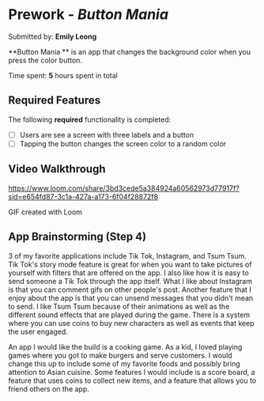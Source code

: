 # Prework - *Button Mania*

Submitted by: **Emily Leong**

**Button Mania ** is an app that changes the background color when you press the color button. 

Time spent: **5** hours spent in total

## Required Features

The following **required** functionality is completed:

- [ ] Users are see a screen with three labels and a button
- [ ] Tapping the button changes the screen color to a random color
 
## Video Walkthrough
https://www.loom.com/share/3bd3cede5a384924a60562973d77917f?sid=e654fd87-3c1a-427a-a173-6f04f28872f8 

GIF created with Loom

## App Brainstorming (Step 4)

3 of my favorite applications include Tik Tok, Instagram, and Tsum Tsum. Tik Tok's story mode feature is great for when you want to take pictures of yourself with filters that are offered on the app. I also like how it is easy to send someone a Tik Tok through the app itself. What I like about Instagram is that you can comment gifs on other people's post. Another feature that I enjoy about the app is that you can unsend messages that you didn't mean to send. I like Tsum Tsum because of their animations as well as the different sound effects that are played during the game. There is a system where you can use coins to buy new characters as well as events that keep the user engaged.

An app I would like the build is a cooking game. As a kid, I loved playing games where you got to make burgers and serve customers. I would change this up to include some of my favorite foods and possibly bring attention to Asian cuisine. Some features I would include is a score board, a feature that uses coins to collect new items, and a feature that allows you to friend others on the app. 
